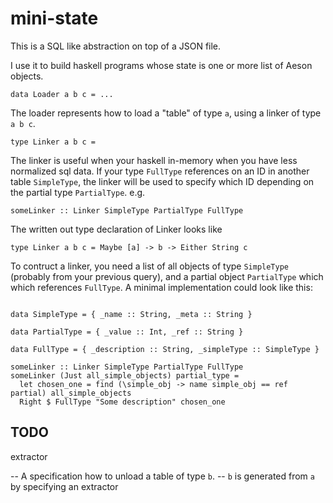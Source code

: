 # mini-state

This is a SQL like abstraction on top of a JSON file.

I use it to build haskell programs whose state is one or more list of Aeson objects.


```
data Loader a b c = ...
```

The loader represents how to load a "table" of type `a`, using a linker of type `a b c`.

```
type Linker a b c =
```

The linker is useful when your haskell in-memory when you have less normalized sql data. If your type `FullType` references on an ID in another table `SimpleType`, the linker will be used to specify which ID depending on the partial type `PartialType`.
e.g.

```
someLinker :: Linker SimpleType PartialType FullType
```

The written out type declaration of Linker looks like

```
type Linker a b c = Maybe [a] -> b -> Either String c
```

To contruct a linker, you need a list of all objects of type `SimpleType`
(probably from your previous query), and a partial object `PartialType`
which which references `FullType`. A minimal implementation could look like this:

```

data SimpleType = { _name :: String, _meta :: String }

data PartialType = { _value :: Int, _ref :: String }

data FullType = { _description :: String, _simpleType :: SimpleType }

someLinker :: Linker SimpleType PartialType FullType
someLinker (Just all_simple_objects) partial_type =
  let chosen_one = find (\simple_obj -> name simple_obj == ref partial) all_simple_objects
  Right $ FullType "Some description" chosen_one
```

## TODO

extractor

-- A specification how to unload a table of type `b`.
-- `b` is generated from `a` by specifying an extractor
